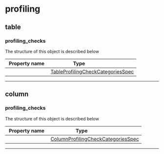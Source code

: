 



# profiling







## table







### profiling_checks




The structure of this object is described below

|&nbsp;Property&nbsp;name&nbsp;|&nbsp;Type&nbsp;&nbsp;&nbsp;&nbsp;&nbsp;&nbsp;&nbsp;&nbsp;&nbsp;&nbsp;&nbsp;&nbsp;&nbsp;&nbsp;&nbsp;&nbsp;&nbsp;&nbsp;&nbsp;&nbsp;&nbsp;|
|---------------|--------------------------|
||[TableProfilingCheckCategoriesSpec](./table-profiling-checks.md#TableProfilingCheckCategoriesSpec)|








___




## column







### profiling_checks




The structure of this object is described below

|&nbsp;Property&nbsp;name&nbsp;|&nbsp;Type&nbsp;&nbsp;&nbsp;&nbsp;&nbsp;&nbsp;&nbsp;&nbsp;&nbsp;&nbsp;&nbsp;&nbsp;&nbsp;&nbsp;&nbsp;&nbsp;&nbsp;&nbsp;&nbsp;&nbsp;&nbsp;|
|---------------|--------------------------|
||[ColumnProfilingCheckCategoriesSpec](./column-profiling-checks.md#ColumnProfilingCheckCategoriesSpec)|








___





